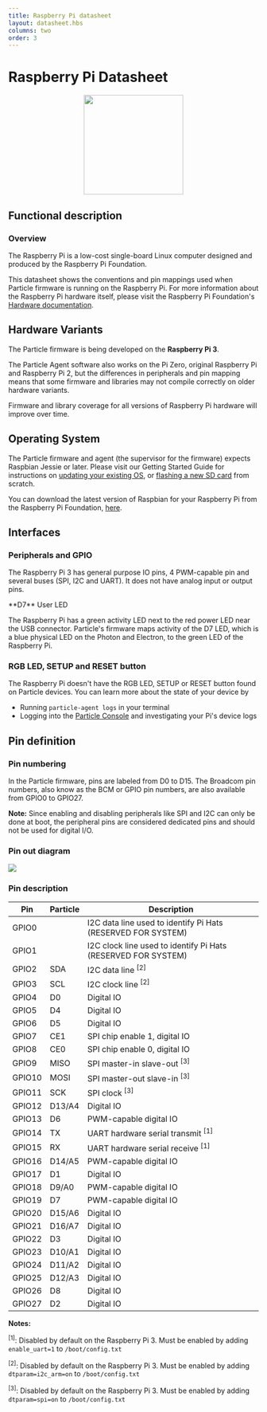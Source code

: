 ```yaml
---
title: Raspberry Pi datasheet
layout: datasheet.hbs
columns: two
order: 3
---
```


# Raspberry Pi Datasheet

<div align=center><img src="/assets/images/raspberry-pi.svg" width=200></div>

## Functional description

### Overview

The Raspberry Pi is a low-cost single-board Linux computer designed and produced by the Raspberry Pi Foundation.

This datasheet shows the conventions and pin mappings used when Particle firmware is running on the Raspberry Pi. For more information about the Raspberry Pi hardware itself, please visit the Raspberry Pi Foundation's [Hardware documentation](https://www.raspberrypi.org/documentation/hardware/raspberrypi/README.md).

## Hardware Variants

The Particle firmware is being developed on the **Raspberry Pi 3**.

The Particle Agent software also works on the Pi Zero, original Raspberry Pi and Raspberry Pi 2, but the differences in peripherals and pin mapping means that some firmware and libraries may not compile correctly on older hardware variants.

Firmware and library coverage for all versions of Raspberry Pi hardware will improve over time.

## Operating System

The Particle firmware and agent (the supervisor for the firmware) expects Raspbian Jessie or later. Please visit our Getting Started Guide for instructions on [updating your existing OS](/guide/getting-started/start/raspberry-pi/#i-have-an-sd-card-with-raspbian), or [flashing a new SD card](/guide/getting-started/start/raspberry-pi/#i-don-39-t-have-an-sd-card-with-raspbian) from scratch.

You can download the latest version of Raspbian for your Raspberry Pi from the Raspberry Pi Foundation, [here](https://www.raspberrypi.org/downloads/raspbian/).

## Interfaces

### Peripherals and GPIO

The Raspberry Pi 3 has general purpose IO pins, 4 PWM-capable pin and
several buses (SPI, I2C and UART). It does not have analog input or
output pins.

<p class = "boxedHead">**D7** User LED</p>
<p class = "boxed">
The Raspberry Pi has a green activity LED next to the red power LED near the USB connector. Particle's firmware maps activity of the D7 LED, which is a blue physical LED on the Photon and Electron, to the green LED of the Raspberry Pi.
</p>

### RGB LED, SETUP and RESET button

The Raspberry Pi doesn't have the RGB LED, SETUP or RESET button found on Particle devices. You can learn more about the state of your device by

- Running `particle-agent logs` in your terminal
- Logging into the [Particle Console](https://console.particle.io) and investigating your Pi's device logs

## Pin definition

### Pin numbering

In the Particle firmware, pins are labeled from D0 to D15. The Broadcom pin numbers, also know as the BCM or GPIO pin numbers, are also available from GPIO0 to GPIO27.

**Note:** Since enabling and disabling peripherals like SPI and I2C can only be done at boot, the peripheral pins are considered dedicated pins and should not be used for digital I/O.

### Pin out diagram

![](/assets/images/pi-pinout-diagram-01.png)

### Pin description

| Pin | Particle | Description |
|-----|------|-------------|
| GPIO0 |  | I2C data line used to identify Pi Hats (RESERVED FOR SYSTEM)
| GPIO1 |  | I2C clock line used to identify Pi Hats (RESERVED FOR SYSTEM)
| GPIO2 | SDA | I2C data line <sup>[2]</sup>
| GPIO3 | SCL | I2C clock line <sup>[2]</sup>
| GPIO4 | D0 | Digital IO
| GPIO5 | D4 | Digital IO
| GPIO6 | D5 | Digital IO
| GPIO7 | CE1 | SPI chip enable 1, digital IO
| GPIO8 | CE0 | SPI chip enable 0, digital IO
| GPIO9 | MISO | SPI master-in slave-out <sup>[3]</sup>
| GPIO10 | MOSI | SPI master-out slave-in <sup>[3]</sup>
| GPIO11 | SCK | SPI clock <sup>[3]</sup>
| GPIO12 | D13/A4 | Digital IO
| GPIO13 | D6 | PWM-capable digital IO
| GPIO14 | TX | UART hardware serial transmit <sup>[1]</sup>
| GPIO15 | RX | UART hardware serial receive <sup>[1]</sup>
| GPIO16 | D14/A5 | PWM-capable digital IO
| GPIO17 | D1 | Digital IO
| GPIO18 | D9/A0 | PWM-capable digital IO
| GPIO19 | D7 | PWM-capable digital IO
| GPIO20 | D15/A6 | Digital IO
| GPIO21 | D16/A7 | Digital IO
| GPIO22 | D3 | Digital IO
| GPIO23 | D10/A1 | Digital IO
| GPIO24 | D11/A2 | Digital IO
| GPIO25 | D12/A3 | Digital IO
| GPIO26 | D8 | Digital IO
| GPIO27 | D2 | Digital IO

**Notes:**

<sup>[1]</sup>: Disabled by default on the Raspberry Pi 3. Must be enabled by adding `enable_uart=1` to `/boot/config.txt`  

<sup>[2]</sup>: Disabled by default on the Raspberry Pi 3. Must be enabled by adding `dtparam=i2c_arm=on` to `/boot/config.txt`

<sup>[3]</sup>: Disabled by default on the Raspberry Pi 3. Must be enabled by adding `dtparam=spi=on` to `/boot/config.txt`
